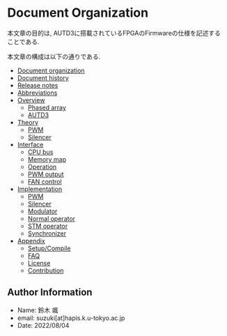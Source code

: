 # Document Organization

本文章の目的は, AUTD3に搭載されているFPGAのFirmwareの仕様を記述することである.

本文章の構成は以下の通りである.

- [Document organization](./organization.md)
- [Document history](./document_history.md)
- [Release notes](./release_notes.md)
- [Abbreviations](./abbreviations.md)
- [Overview](./overview/overview.md)
    - [Phased array](./overview/phased_array.md)
    - [AUTD3](./overview/autd3.md)
- [Theory](./theory/theory.md)
    - [PWM](./theory/pwm.md)
    - [Silencer](./theory/silencer.md)
- [Interface](./interface/interface.md)
    - [CPU bus](./interface/cpu_bus.md)
    - [Memory map](./interface/memory_map.md)
    - [Operation](./interface/operation.md)
    - [PWM output](./interface/pwm_out.md)
    - [FAN control](./interface/fan.md)
- [Implementation](./impl/impl.md)
    - [PWM](./impl/pwm.md)
    - [Silencer](./impl/silencer.md)
    - [Modulator](./impl/modulator.md)
    - [Normal operator](./impl/normal_operator.md)
    - [STM operator](./impl/stm_operator.md)
    - [Synchronizer](./impl/synchronizer.md)
- [Appendix](./appendix/appendix.md)
    - [Setup/Compile](./appendix/setup_compile.md)
    - [FAQ](./appendix/faq.md)
    - [License](./appendix/license.md)
    - [Contribution](./appendix/contribution.md)


## Author Information

* Name: 鈴木 颯
* email: suzuki\[at\]hapis.k.u-tokyo.ac.jp
* Date: 2022/08/04
